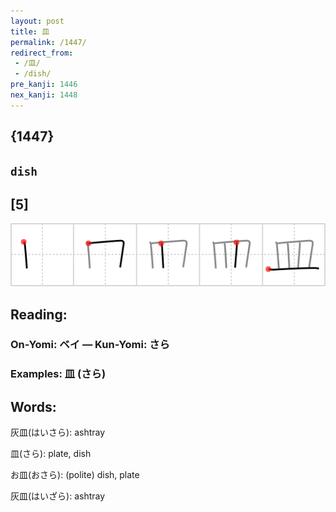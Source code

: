 ```yaml
---
layout: post
title: 皿
permalink: /1447/
redirect_from:
 - /皿/
 - /dish/
pre_kanji: 1446
nex_kanji: 1448
---
```


## {1447}

## `dish`

## [5]

<div class="stroke"><img src="../images/E79ABF.png" /></div>

## Reading:

### On-Yomi: ベイ &mdash; Kun-Yomi: さら

### Examples: 皿 (さら)

## Words:

灰皿(はいさら): ashtray

皿(さら): plate, dish

お皿(おさら): (polite) dish, plate

灰皿(はいざら): ashtray
